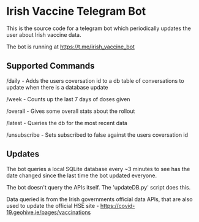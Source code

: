 # Irish Vaccine Telegram Bot

This is the source code for a telegram bot which periodically updates the user about Irish vaccine data. 

The bot is running at https://t.me/irish_vaccine_bot


## Supported Commands

/daily - Adds the users coversation id to a db table of conversations to update when there is a database update

/week - Counts up the last 7 days of doses given

/overall - Gives some overall stats about the rollout

/latest - Queries the db for the most recent data

/unsubscribe - Sets subscribed to false against the users coversation id


## Updates

The bot queries a local SQLite database every ~3 minutes to see has the date changed since the last time the bot updated everyone. 

The bot doesn't query the APIs itself. The 'updateDB.py' script does this. 

Data queried is from the Irish governments official data APIs, that are also used to update the official HSE site - https://covid-19.geohive.ie/pages/vaccinations
